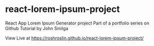 # react-lorem-ipsum-project
React App Lorem Ipsum Generator project
Part of a portfolio series on Github
Tutorial by John Smilga

View Live at https://roshroslin.github.io/react-lorem-ipsum-project/
